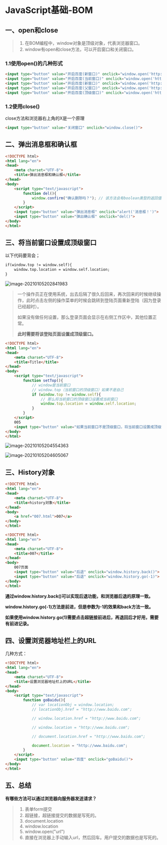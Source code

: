 # JavaScript基础-BOM

## 一、open和close

> 1. 在BOM编程中，window对象是顶级对象，代表浏览器窗口。
> 2. window有open和close方法，可以开启窗口和关闭窗口。

### 1.1使用open()的几种形式

```html
<input type="button" value="开启百度(新窗口)" onclick="window.open('http://www.baidu.com')">
<input type="button" value="开启百度(当前窗口)" onclick="window.open('http://www.baidu.com', '_self')">
<input type="button" value="开启百度(新窗口)" onclick="window.open('http://www.baidu.com', '_blank')">
<input type="button" value="开启百度(父窗口)" onclick="window.open('http://www.baidu.com', '_parent')">
<input type="button" value="开启百度(顶级窗口)" onclick="window.open('http://www.baidu.com', '_top')">
```



### 1.2使用close()

close方法和浏览器右上角的X是一个原理

```html
<input type="button" value="关闭窗口" onclick="window.close()">
```



## 二、弹出消息框和确认框

```html
<!DOCTYPE html>
<html lang="en">
<head>
    <meta charset="UTF-8">
    <title>弹出消息框和确认框</title>
</head>
<body>
    <script type="text/javascript">
        function del(){
            window.confirm("确认删除吗？"); // 该方法会有boolean类型的返回值，返回true是确认删除，返回false是取消删除
        }
    </script>
    <input type="button" value="弹出消息框" onclick="alert('消息框！')">
    <input type="button" value="弹出确认框" onclick="del()">
</body>
</html>
```



## 三、将当前窗口设置成顶级窗口

以下代码要背会；

```html
if(window.top != window.self){
	window.top.location = window.self.location;
}
```

![image-20210105202841983](assets/image-20210105202841983.png)

> 一个操作员正在使用系统，出去后隔了很久后回来，再次回来的时候继续操作，此时点击左侧的操作菜单的时候会跳转到登陆页面重新登陆（因为登录已经超时）。
>
> 如果没有做任何设置，那么登录页面会显示在右侧工作区中，其他位置正常。
>
> **此时需要将该登陆页面设置成顶级窗口。**

```html
<!DOCTYPE html>
<html lang="en">
<head>
    <meta charset="UTF-8">
    <title>Title</title>
</head>
<body>
    <script type="text/javascript">
        function setTop(){
            // window是当前窗口
            // window.top（当前窗口的顶级窗口）如果不是自己
            if (window.top != window.self){
                // 那么将当前窗口的顶级窗口设置成当前窗口
                window.top.location = window.self.location;
            }
        }
    </script>
    005
    <input type="button" value="如果当前窗口不是顶级窗口，将当前窗口设置成顶级窗口" onclick="setTop()">
</body>
</html>
```

![image-20210105204554363](assets/image-20210105204554363.png)

![image-20210105204605067](assets/image-20210105204605067.png)

## 三、History对象

```html
<!DOCTYPE html>
<html lang="en">
<head>
    <meta charset="UTF-8">
    <title>history对象</title>
</head>
<body>
    <a href="007.html">007</a>
</body>
</html>
```

````html
<!DOCTYPE html>
<html lang="en">
<head>
    <meta charset="UTF-8">
    <title>007</title>
</head>
<body>
    007页面
    <input type="button" value="后退" onclick="window.history.back()">
    <input type="button" value="后退" onclick="window.history.go(-1)">
</body>
</html>
````

**通过window.history.back()可以实现后退功能，和浏览器后退的原理一致。**

**window.history.go(-1)方法是前进，但是参数为-1的效果和back方法一致。**

**如果使用window.history.go(1)需要点击超链接前进后，再退回后才好用，需要有前进记录。**



## 四、设置浏览器地址栏上的URL

几种方式：

```html
<!DOCTYPE html>
<html lang="en">
<head>
    <meta charset="UTF-8">
    <title>设置浏览器地址栏上的URL</title>
</head>
<body>
    <script type="text/javascript">
        function goBaidu(){
            // var locationObj = window.location;
            // locationObj.href = "http://www.baidu.com";

            // window.location.href = "http://www.baidu.com";

            // window.location = "http://www.baidu.com";

            // document.location.href = "http://www.baidu.com";

            document.location = "http://www.baidu.com";
        }
    </script>
    <input type="button" value="百度" onclick="goBaidu()">
</body>
</html>
```

## 五、总结

**有哪些方法可以通过浏览器向服务器发送请求？**

> 1. 表单form提交
> 2. 超链接，超链接提交的数据是写死的。
> 3. document.location
> 4. window.location
> 5. window.open("url")
> 6. 直接在浏览器上手动输入url，然后回车。用户提交的数据也是写死的。
